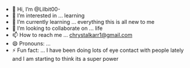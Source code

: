- 👋 Hi, I’m @Lilbit00-
- 👀 I’m interested in ... learning 
- 🌱 I’m currently learning ... everything this is all new to me
- 💞️ I’m looking to collaborate on ... life
- 📫 How to reach me ... chrystalkarr1@gmail.com
- 😄 Pronouns: ...
- ⚡ Fun fact: ... I have been doing lots of eye contact with people lately and I am starting to think its a super power

<!---
Lilbit00/Lilbit00 is a ✨ special ✨ repository because its `README.md` (this file) appears on your GitHub profile.
You can click the Preview link to take a look at your changes.
--->
